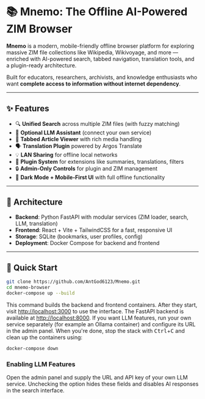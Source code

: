 # 📚 Mnemo: The Offline AI-Powered ZIM Browser

**Mnemo** is a modern, mobile-friendly offline browser platform for exploring massive ZIM file collections like Wikipedia, Wikivoyage, and more — enriched with AI-powered search, tabbed navigation, translation tools, and a plugin-ready architecture.

Built for educators, researchers, archivists, and knowledge enthusiasts who want **complete access to information without internet dependency**.

---

## ✨ Features

- 🔍 **Unified Search** across multiple ZIM files (with fuzzy matching)
- 🤖 **Optional LLM Assistant** (connect your own service)
- 📑 **Tabbed Article Viewer** with rich media handling
- 🗣️ **Translation Plugin** powered by Argos Translate
- 💡 **LAN Sharing** for offline local networks
- 🧩 **Plugin System** for extensions like summaries, translations, filters
- 🔒 **Admin-Only Controls** for plugin and ZIM management
- 🌙 **Dark Mode + Mobile-First UI** with full offline functionality

---

## 🧠 Architecture

- **Backend**: Python FastAPI with modular services (ZIM loader, search, LLM, translation)
- **Frontend**: React + Vite + TailwindCSS for a fast, responsive UI
- **Storage**: SQLite (bookmarks, user profiles, config)
- **Deployment**: Docker Compose for backend and frontend

---

## 🚀 Quick Start

```bash
git clone https://github.com/AntGod6123/Mnemo.git
cd mnemo-browser
docker-compose up --build

``` 

This command builds the backend and frontend containers. After they start,
visit <http://localhost:3000> to use the interface. The FastAPI backend is
available at <http://localhost:8000>. If you want LLM features, run your own
service separately (for example an Ollama container) and configure its URL in
the admin panel. When you're done, stop the stack with <kbd>Ctrl</kbd>+<kbd>C</kbd>
and clean up the containers using:

```bash
docker-compose down

```

### Enabling LLM Features

Open the admin panel and supply the URL and API key of your own LLM service.
Unchecking the option hides these fields and disables AI responses in the
search interface.
